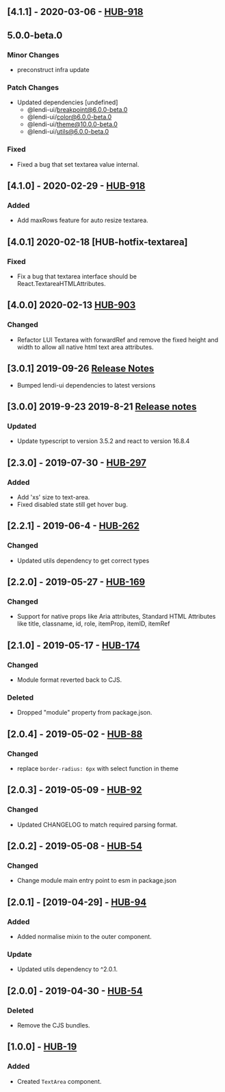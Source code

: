 ## [4.1.1] - 2020-03-06 - [HUB-918](https://creditandfinance.atlassian.net/browse/HUB-918)

## 5.0.0-beta.0

### Minor Changes

- preconstruct infra update

### Patch Changes

- Updated dependencies [undefined]
  - @lendi-ui/breakpoint@6.0.0-beta.0
  - @lendi-ui/color@6.0.0-beta.0
  - @lendi-ui/theme@10.0.0-beta.0
  - @lendi-ui/utils@6.0.0-beta.0

### Fixed

- Fixed a bug that set textarea value internal.

## [4.1.0] - 2020-02-29 - [HUB-918](https://creditandfinance.atlassian.net/browse/HUB-918)

### Added

- Add maxRows feature for auto resize textarea.

## [4.0.1] 2020-02-18 [HUB-hotfix-textarea]

### Fixed

- Fix a bug that textarea interface should be React.TextareaHTMLAttributes<HTMLTextAreaElement>.

## [4.0.0] 2020-02-13 [HUB-903](https://creditandfinance.atlassian.net/browse/HUB-903)

### Changed

- Refactor LUI Textarea with forwardRef and remove the fixed height and width to allow all native html text area attributes.

## [3.0.1] 2019-09-26 [Release Notes](https://creditandfinance.atlassian.net/wiki/spaces/HUB/pages/803930391/Upcoming+Major+Changes)

- Bumped lendi-ui dependencies to latest versions

## [3.0.0] 2019-9-23 2019-8-21 [Release notes](https://creditandfinance.atlassian.net/wiki/spaces/HUB/pages/803930391/Upcoming+Major+Changes)

### Updated

- Update typescript to version 3.5.2 and react to version 16.8.4

## [2.3.0] - 2019-07-30 - [HUB-297](https://creditandfinance.atlassian.net/browse/HUB-297)

### Added

- Add 'xs' size to text-area.
- Fixed disabled state still get hover bug.

## [2.2.1] - 2019-06-4 - [HUB-262](https://creditandfinance.atlassian.net/browse/HUB-262)

### Changed

- Updated utils dependency to get correct types

## [2.2.0] - 2019-05-27 - [HUB-169](https://creditandfinance.atlassian.net/browse/HUB-169)

### Changed

- Support for native props like Aria attributes, Standard HTML Attributes like title, classname, id, role, itemProp, itemID, itemRef

## [2.1.0] - 2019-05-17 - [HUB-174](https://creditandfinance.atlassian.net/browse/HUB-174)

### Changed

- Module format reverted back to CJS.

### Deleted

- Dropped "module" property from package.json.

## [2.0.4] - 2019-05-02 - [HUB-88](https://creditandfinance.atlassian.net/browse/HUB-88)

### Changed

- replace `border-radius: 6px` with select function in theme

## [2.0.3] - 2019-05-09 - [HUB-92](https://creditandfinance.atlassian.net/browse/HUB-92)

### Changed

- Updated CHANGELOG to match required parsing format.

## [2.0.2] - 2019-05-08 - [HUB-54](https://creditandfinance.atlassian.net/browse/HUB-54)

### Changed

- Change module main entry point to esm in package.json

## [2.0.1] - [2019-04-29] - [HUB-94](https://creditandfinance.atlassian.net/browse/HUB-94)

### Added

- Added normalise mixin to the outer component.

### Update

- Updated utils dependency to ^2.0.1.

## [2.0.0] - 2019-04-30 - [HUB-54](https://creditandfinance.atlassian.net/browse/HUB-54)

### Deleted

- Remove the CJS bundles.

## [1.0.0] - [HUB-19](https://creditandfinance.atlassian.net/browse/HUB-19)

### Added

- Created `TextArea` component.
